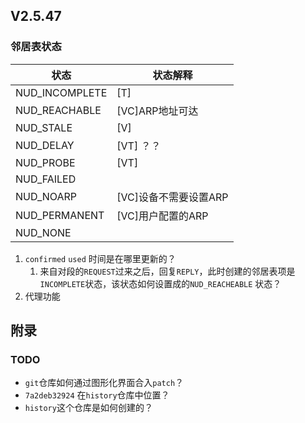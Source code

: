 ## V2.5.47



### 邻居表状态

| 状态           | 状态解释              |
| -------------- | --------------------- |
| NUD_INCOMPLETE | [T]                   |
| NUD_REACHABLE  | [VC]ARP地址可达       |
| NUD_STALE      | [V]                   |
| NUD_DELAY      | [VT] ？？             |
| NUD_PROBE      | [VT]                  |
| NUD_FAILED     |                       |
| NUD_NOARP      | [VC]设备不需要设置ARP |
| NUD_PERMANENT  | [VC]用户配置的ARP     |
| NUD_NONE       |                       |





1. `confirmed` `used` 时间是在哪里更新的？
   1. 来自对段的`REQUEST`过来之后，回复`REPLY`，此时创建的邻居表项是`INCOMPLETE`状态，该状态如何设置成的`NUD_REACHEABLE` 状态？
2. 代理功能







## 附录

### TODO

* `git`仓库如何通过图形化界面合入`patch`？
* `7a2deb32924` 在`history`仓库中位置？
* `history`这个仓库是如何创建的？

